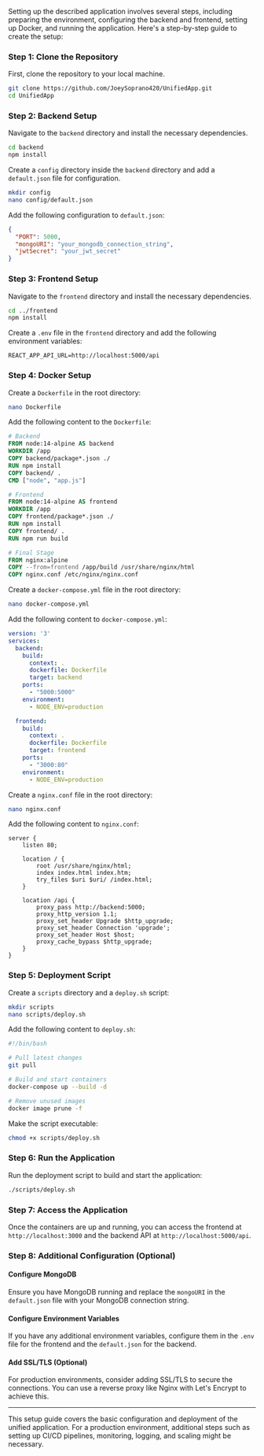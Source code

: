 Setting up the described application involves several steps, including preparing the environment, configuring the backend and frontend, setting up Docker, and running the application. Here's a step-by-step guide to create the setup:

### Step 1: Clone the Repository

First, clone the repository to your local machine.

```bash
git clone https://github.com/JoeySoprano420/UnifiedApp.git
cd UnifiedApp
```

### Step 2: Backend Setup

Navigate to the `backend` directory and install the necessary dependencies.

```bash
cd backend
npm install
```

Create a `config` directory inside the `backend` directory and add a `default.json` file for configuration.

```bash
mkdir config
nano config/default.json
```

Add the following configuration to `default.json`:

```json
{
  "PORT": 5000,
  "mongoURI": "your_mongodb_connection_string",
  "jwtSecret": "your_jwt_secret"
}
```

### Step 3: Frontend Setup

Navigate to the `frontend` directory and install the necessary dependencies.

```bash
cd ../frontend
npm install
```

Create a `.env` file in the `frontend` directory and add the following environment variables:

```env
REACT_APP_API_URL=http://localhost:5000/api
```

### Step 4: Docker Setup

Create a `Dockerfile` in the root directory:

```bash
nano Dockerfile
```

Add the following content to the `Dockerfile`:

```dockerfile
# Backend
FROM node:14-alpine AS backend
WORKDIR /app
COPY backend/package*.json ./
RUN npm install
COPY backend/ .
CMD ["node", "app.js"]

# Frontend
FROM node:14-alpine AS frontend
WORKDIR /app
COPY frontend/package*.json ./
RUN npm install
COPY frontend/ .
RUN npm run build

# Final Stage
FROM nginx:alpine
COPY --from=frontend /app/build /usr/share/nginx/html
COPY nginx.conf /etc/nginx/nginx.conf
```

Create a `docker-compose.yml` file in the root directory:

```bash
nano docker-compose.yml
```

Add the following content to `docker-compose.yml`:

```yaml
version: '3'
services:
  backend:
    build:
      context: .
      dockerfile: Dockerfile
      target: backend
    ports:
      - "5000:5000"
    environment:
      - NODE_ENV=production

  frontend:
    build:
      context: .
      dockerfile: Dockerfile
      target: frontend
    ports:
      - "3000:80"
    environment:
      - NODE_ENV=production
```

Create a `nginx.conf` file in the root directory:

```bash
nano nginx.conf
```

Add the following content to `nginx.conf`:

```nginx
server {
    listen 80;

    location / {
        root /usr/share/nginx/html;
        index index.html index.htm;
        try_files $uri $uri/ /index.html;
    }

    location /api {
        proxy_pass http://backend:5000;
        proxy_http_version 1.1;
        proxy_set_header Upgrade $http_upgrade;
        proxy_set_header Connection 'upgrade';
        proxy_set_header Host $host;
        proxy_cache_bypass $http_upgrade;
    }
}
```

### Step 5: Deployment Script

Create a `scripts` directory and a `deploy.sh` script:

```bash
mkdir scripts
nano scripts/deploy.sh
```

Add the following content to `deploy.sh`:

```bash
#!/bin/bash

# Pull latest changes
git pull

# Build and start containers
docker-compose up --build -d

# Remove unused images
docker image prune -f
```

Make the script executable:

```bash
chmod +x scripts/deploy.sh
```

### Step 6: Run the Application

Run the deployment script to build and start the application:

```bash
./scripts/deploy.sh
```

### Step 7: Access the Application

Once the containers are up and running, you can access the frontend at `http://localhost:3000` and the backend API at `http://localhost:5000/api`.

### Step 8: Additional Configuration (Optional)

#### Configure MongoDB

Ensure you have MongoDB running and replace the `mongoURI` in the `default.json` file with your MongoDB connection string.

#### Configure Environment Variables

If you have any additional environment variables, configure them in the `.env` file for the frontend and the `default.json` for the backend.

#### Add SSL/TLS (Optional)

For production environments, consider adding SSL/TLS to secure the connections. You can use a reverse proxy like Nginx with Let's Encrypt to achieve this.

---

This setup guide covers the basic configuration and deployment of the unified application. For a production environment, additional steps such as setting up CI/CD pipelines, monitoring, logging, and scaling might be necessary.
